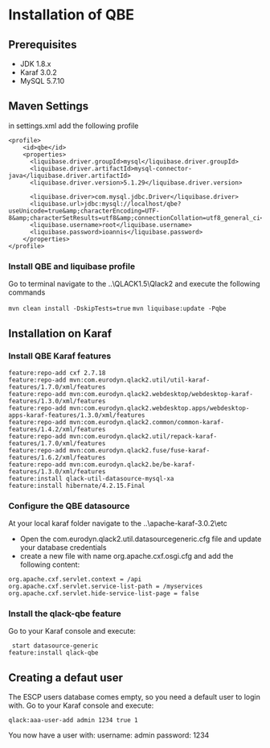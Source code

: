 # Installation of QBE 

## Prerequisites

* JDK 1.8.x
* Karaf 3.0.2
* MySQL 5.7.10


## Maven Settings
in settings.xml add  the following profile

```
<profile>
    <id>qbe</id>
    <properties>
      <liquibase.driver.groupId>mysql</liquibase.driver.groupId>
      <liquibase.driver.artifactId>mysql-connector-java</liquibase.driver.artifactId>
      <liquibase.driver.version>5.1.29</liquibase.driver.version>

      <liquibase.driver>com.mysql.jdbc.Driver</liquibase.driver>
      <liquibase.url>jdbc:mysql://localhost/qbe?useUnicode=true&amp;characterEncoding=UTF-8&amp;characterSetResults=utf8&amp;connectionCollation=utf8_general_ci</liquibase.url>
      <liquibase.username>root</liquibase.username>
      <liquibase.password>ioannis</liquibase.password>
    </properties>
</profile>
```
### Install QBE and liquibase profile

Go to terminal navigate to the ..\QLACK1.5\Qlack2 and execute the following commands

`mvn clean install -DskipTests=true`
`mvn liquibase:update -Pqbe`

## Installation on Karaf

### Install QBE Karaf features

`feature:repo-add cxf 2.7.18` <br>
`feature:repo-add mvn:com.eurodyn.qlack2.util/util-karaf-features/1.7.0/xml/features`<br> 
`feature:repo-add mvn:com.eurodyn.qlack2.webdesktop/webdesktop-karaf-features/1.3.0/xml/features`<br>
`feature:repo-add mvn:com.eurodyn.qlack2.webdesktop.apps/webdesktop-apps-karaf-features/1.3.0/xml/features`<br>
`feature:repo-add mvn:com.eurodyn.qlack2.common/common-karaf-features/1.4.2/xml/features`<br>
`feature:repo-add mvn:com.eurodyn.qlack2.util/repack-karaf-features/1.7.0/xml/features`<br>
`feature:repo-add mvn:com.eurodyn.qlack2.fuse/fuse-karaf-features/1.6.2/xml/features`<br>
`feature:repo-add mvn:com.eurodyn.qlack2.be/be-karaf-features/1.3.0/xml/features`<br>
`feature:install qlack-util-datasource-mysql-xa`<br>
`feature:install hibernate/4.2.15.Final`<br>
### Configure the QBE datasource
At your local karaf folder navigate to the ..\apache-karaf-3.0.2\etc

* Open  the com.eurodyn.qlack2.util.datasourcegeneric.cfg file and update your database credentials 
* create a new file with name org.apache.cxf.osgi.cfg and add the following content:

`org.apache.cxf.servlet.context = /api`<br>
`org.apache.cxf.servlet.service-list-path = /myservices`<br>
`org.apache.cxf.servlet.hide-service-list-page = false`<br>

### Install the qlack-qbe feature
 Go to your Karaf console and execute: 
 
` start datasource-generic`<br>
`feature:install qlack-qbe`

## Creating a defaut user

The ESCP users database comes empty, so you need a default user to login with.
Go to your Karaf console and execute:

    qlack:aaa-user-add admin 1234 true 1

You now have a user with:
username: admin
password: 1234


